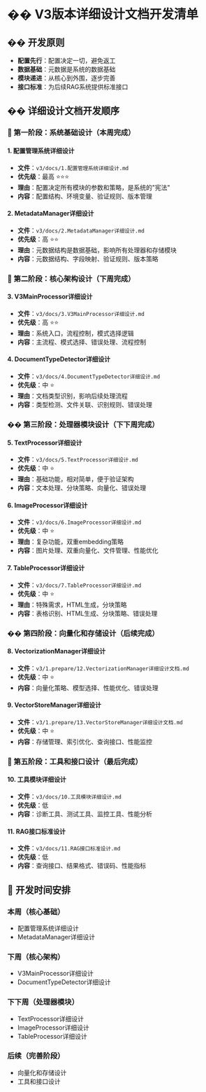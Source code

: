 # �� V3版本详细设计文档开发清单

## �� 开发原则
- **配置先行**：配置决定一切，避免返工
- **数据基础**：元数据是系统的数据基础
- **模块递进**：从核心到外围，逐步完善
- **接口标准**：为后续RAG系统提供标准接口

## �� 详细设计文档开发顺序

### 🥇 第一阶段：系统基础设计（本周完成）

#### 1. **配置管理系统详细设计**
- **文件**：`v3/docs/1.配置管理系统详细设计.md`
- **优先级**：最高 ⭐⭐⭐
- **理由**：配置决定所有模块的参数和策略，是系统的"宪法"
- **内容**：配置结构、环境变量、验证规则、版本管理

#### 2. **MetadataManager详细设计**
- **文件**：`v3/docs/2.MetadataManager详细设计.md`
- **优先级**：高 ⭐⭐
- **理由**：元数据结构是数据基础，影响所有处理器和存储模块
- **内容**：元数据结构、字段映射、验证规则、版本策略

### 🥈 第二阶段：核心架构设计（下周完成）

#### 3. **V3MainProcessor详细设计**
- **文件**：`v3/docs/3.V3MainProcessor详细设计.md`
- **优先级**：高 ⭐⭐
- **理由**：系统入口，流程控制，模式选择逻辑
- **内容**：主流程、模式选择、错误处理、流程控制

#### 4. **DocumentTypeDetector详细设计**
- **文件**：`v3/docs/4.DocumentTypeDetector详细设计.md`
- **优先级**：中 ⭐
- **理由**：文档类型识别，影响后续处理流程
- **内容**：类型检测、文件关联、识别规则、错误处理

### �� 第三阶段：处理器模块设计（下下周完成）

#### 5. **TextProcessor详细设计**
- **文件**：`v3/docs/5.TextProcessor详细设计.md`
- **优先级**：中 ⭐
- **理由**：基础功能，相对简单，便于验证架构
- **内容**：文本处理、分块策略、向量化、错误处理

#### 6. **ImageProcessor详细设计**
- **文件**：`v3/docs/6.ImageProcessor详细设计.md`
- **优先级**：中 ⭐
- **理由**：复杂功能，双重embedding策略
- **内容**：图片处理、双重向量化、文件管理、性能优化

#### 7. **TableProcessor详细设计**
- **文件**：`v3/docs/7.TableProcessor详细设计.md`
- **优先级**：中 ⭐
- **理由**：特殊需求，HTML生成，分块策略
- **内容**：表格识别、HTML生成、分块策略、错误处理

### �� 第四阶段：向量化和存储设计（后续完成）

#### 8. **VectorizationManager详细设计**
- **文件**：`v3/1.prepare/12.VectorizationManager详细设计文档.md`
- **优先级**：中 ⭐
- **内容**：向量化策略、模型选择、性能优化、错误处理

#### 9. **VectorStoreManager详细设计**
- **文件**：`v3/1.prepare/13.VectorStoreManager详细设计文档.md`
- **优先级**：中 ⭐
- **内容**：存储管理、索引优化、查询接口、性能监控

### 🔧 第五阶段：工具和接口设计（最后完成）

#### 10. **工具模块详细设计**
- **文件**：`v3/docs/10.工具模块详细设计.md`
- **优先级**：低
- **内容**：诊断工具、测试工具、监控工具、性能分析

#### 11. **RAG接口标准设计**
- **文件**：`v3/docs/11.RAG接口标准设计.md`
- **优先级**：低
- **内容**：查询接口、结果格式、错误码、性能指标

## 📅 开发时间安排

### 本周（核心基础）
- 配置管理系统详细设计
- MetadataManager详细设计

### 下周（核心架构）
- V3MainProcessor详细设计
- DocumentTypeDetector详细设计

### 下下周（处理器模块）
- TextProcessor详细设计
- ImageProcessor详细设计
- TableProcessor详细设计

### 后续（完善阶段）
- 向量化和存储设计
- 工具和接口设计


